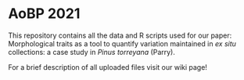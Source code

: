 # AoBP 2021
This repository contains all the data and R scripts used for our paper: Morphological traits as a tool to quantify variation maintained in _ex situ_ collections: a case study in _Pinus torreyana_ (Parry).

For a brief description of all uploaded files visit our wiki page!
